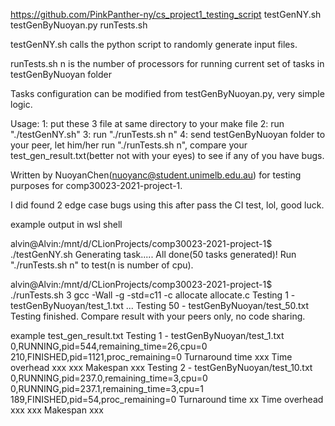 https://github.com/PinkPanther-ny/cs_project1_testing_script
testGenNY.sh
testGenByNuoyan.py
runTests.sh

testGenNY.sh calls the python script to randomly generate input files.

runTests.sh
n is the number of processors for running current set of tasks in testGenByNuoyan folder

Tasks configuration can be modified from testGenByNuoyan.py, very simple logic.

Usage: 
1: put these 3 file at same directory to your make file
2: run "./testGenNY.sh"
3: run "./runTests.sh n"
4: send testGenByNuoyan folder to your peer, let him/her run "./runTests.sh n", 
compare your test_gen_result.txt(better not with your eyes) to see if any of you have bugs.


Written by NuoyanChen(nuoyanc@student.unimelb.edu.au) for testing purposes for comp30023-2021-project-1.

I did found 2 edge case bugs using this after pass the CI test, lol, good luck.

example output in wsl shell

alvin@Alvin:/mnt/d/CLionProjects/comp30023-2021-project-1$ ./testGenNY.sh
Generating task.....
All done(50 tasks generated)! Run "./runTests.sh n" to test(n is number of cpu).

alvin@Alvin:/mnt/d/CLionProjects/comp30023-2021-project-1$ ./runTests.sh 3
gcc -Wall -g -std=c11 -c allocate allocate.c
Testing 1 - testGenByNuoyan/test_1.txt
...
Testing 50 - testGenByNuoyan/test_50.txt
Testing finished. Compare result with your peers only, no code sharing.

example test_gen_result.txt
Testing 1 - testGenByNuoyan/test_1.txt
0,RUNNING,pid=544,remaining_time=26,cpu=0
210,FINISHED,pid=1121,proc_remaining=0
Turnaround time xxx
Time overhead xxx xxx
Makespan xxx
Testing 2 - testGenByNuoyan/test_10.txt
0,RUNNING,pid=237.0,remaining_time=3,cpu=0
0,RUNNING,pid=237.1,remaining_time=3,cpu=1
189,FINISHED,pid=54,proc_remaining=0
Turnaround time xx
Time overhead xxx xxx
Makespan xxx
